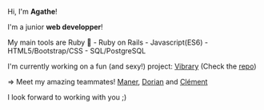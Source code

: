 Hi, I'm **Agathe**!

I'm a junior **web developper**!

My main tools are Ruby :gem: - Ruby on Rails - Javascript(ES6) - HTML5/Bootstrap/CSS - SQL/PostgreSQL

I'm currently working on a fun (and sexy!) project: [Vibrary](https://www.vibrary.fr/) (Check the [repo](https://github.com/clementlemoigne/vibrary))

=> Meet my amazing teammates! [Maner](https://github.com/manerschnetzlon), [Dorian](https://github.com/DorianGC-G) and [Clément](https://github.com/clementlemoigne)


I look forward to working with you ;)
